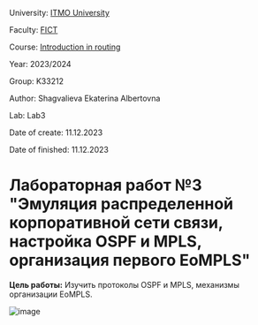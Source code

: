 University: [ITMO University](https://itmo.ru/ru/)

Faculty: [FICT](https://fict.itmo.ru)

Course: [Introduction in routing](https://github.com/itmo-ict-faculty/introduction-in-routing)

Year: 2023/2024

Group: K33212

Author: Shagvalieva Ekaterina Albertovna

Lab: Lab3

Date of create: 11.12.2023

Date of finished: 11.12.2023

# Лабораторная работ №3 "Эмуляция распределенной корпоративной сети связи, настройка OSPF и MPLS, организация первого EoMPLS"

**Цель работы:** 
Изучить протоколы OSPF и MPLS, механизмы организации EoMPLS.

![image](https://github.com/disnexide/2023_2024-introduction_in_routing-k33212-shagvalieva_e_a/assets/90693992/301e7429-6511-4eae-8dc7-7e2e9574bb08)

